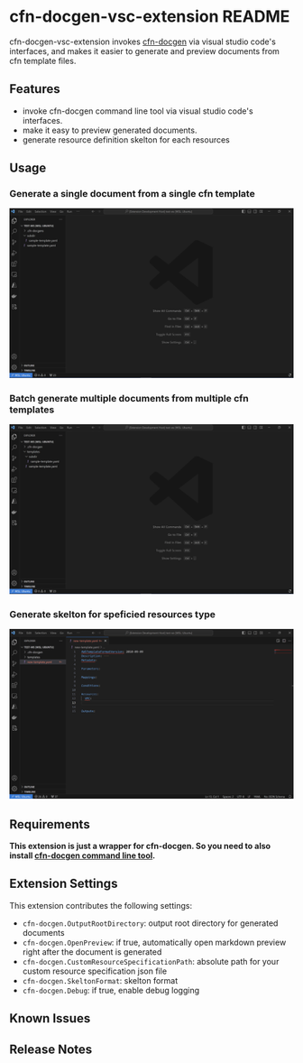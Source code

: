 # cfn-docgen-vsc-extension README

cfn-docgen-vsc-extension invokes [cfn-docgen](https://github.com/horietakehiro/cfn-docgen) via visual studio code's interfaces, and makes it easier to generate and preview documents from cfn template files.

## Features

- invoke cfn-docgen command line tool via visual studio code's interfaces.
- make it easy to preview generated documents.
- generate resource definition skelton for each resources

## Usage

### Generate a single document from a single cfn template

![single-dest-from-single-source](./images/single-dest-single-source.gif)

### Batch generate multiple documents from multiple cfn templates

![multi-dest-from-multi-source](./images/multi-dest-multi-source.gif)

### Generate skelton for speficied resources type

![skelton](./images/skelton.gif)


## Requirements

**This extension is just a wrapper for cfn-docgen. So you need to also install [cfn-docgen command line tool](https://github.com/horietakehiro/cfn-docgen#cli).**

## Extension Settings

This extension contributes the following settings:

* `cfn-docgen.OutputRootDirectory`: output root directory for generated documents
* `cfn-docgen.OpenPreview`: if true, automatically open markdown preview right after the document is generated
* `cfn-docgen.CustomResourceSpecificationPath`: absolute path for your custom resource specification json file
* `cfn-docgen.SkeltonFormat`: skelton format
* `cfn-docgen.Debug`: if true, enable debug logging

## Known Issues

## Release Notes


